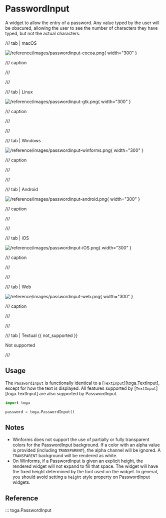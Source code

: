 # PasswordInput

A widget to allow the entry of a password. Any value typed by the user will be obscured, allowing the user to see the number of characters they have typed, but not the actual characters.

/// tab | macOS

![/reference/images/passwordinput-cocoa.png](/reference/images/passwordinput-cocoa.png){ width="300" }

/// caption

///

<!-- TODO: Update alt text -->

///

/// tab | Linux

![/reference/images/passwordinput-gtk.png](/reference/images/passwordinput-gtk.png){ width="300" }

/// caption

///

<!-- TODO: Update alt text -->

///

/// tab | Windows

![/reference/images/passwordinput-winforms.png](/reference/images/passwordinput-winforms.png){ width="300" }

/// caption

///

<!-- TODO: Update alt text -->

///

/// tab | Android

![/reference/images/passwordinput-android.png](/reference/images/passwordinput-android.png){ width="300" }

/// caption

///

<!-- TODO: Update alt text -->

///

/// tab | iOS

![/reference/images/passwordinput-iOS.png](/reference/images/passwordinput-iOS.png){ width="300" }

/// caption

///

<!-- TODO: Update alt text -->

///

/// tab | Web

![/reference/images/passwordinput-web.png](/reference/images/passwordinput-web.png){ width="300" }

/// caption

///

<!-- TODO: Update alt text -->

///

/// tab | Textual {{ not_supported }}

Not supported

///

## Usage

The `PasswordInput` is functionally identical to a [`TextInput`][toga.TextInput], except for how the text is displayed. All features supported by [`TextInput`][toga.TextInput] are also supported by PasswordInput.

```python
import toga

password = toga.PasswordInput()
```

## Notes

- Winforms does not support the use of partially or fully transparent colors for the PasswordInput background. If a color with an alpha value is provided (including `TRANSPARENT`), the alpha channel will be ignored. A `TRANSPARENT` background will be rendered as white.
- On Winforms, if a PasswordInput is given an explicit height, the rendered widget will not expand to fill that space. The widget will have the fixed height determined by the font used on the widget. In general, you should avoid setting a `height` style property on PasswordInput widgets.

## Reference

::: toga.PasswordInput
